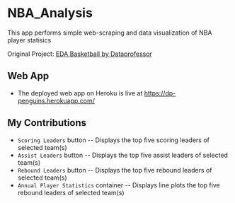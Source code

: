 # NBA_Analysis
This app performs simple web-scraping and data visualization of NBA player statisics

Original Project: [EDA Basketball by Dataprofessor](https://github.com/dataprofessor/streamlit_freecodecamp/blob/main/app_3_eda_basketball/basketball_app.py)

## Web App
- The deployed web app on Heroku is live at https://dp-penguins.herokuapp.com/

## My Contributions

- `Scoring Leaders` button -- Displays the top five scoring leaders of selected team(s)
- `Assist Leaders` button -- Displays the top five assist leaders of selected team(s)
- `Rebound Leaders` button -- Displays the top five rebound leaders of selected team(s)
- `Annual Player Statistics` container -- Displays line plots  the top five rebound leaders of selected team(s)
